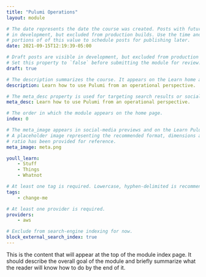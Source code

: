 ```yaml
---
title: "Pulumi Operations"
layout: module

# The date represents the date the course was created. Posts with future dates are visible
# in development, but excluded from production builds. Use the time and timezone-offset
# portions of of this value to schedule posts for publishing later.
date: 2021-09-15T12:19:39-05:00

# Draft posts are visible in development, but excluded from production builds.
# Set this property to `false` before submitting the module for review.
draft: true

# The description summarizes the course. It appears on the Learn home and module index pages.
description: Learn how to use Pulumi from an operational perspective.

# The meta_desc property is used for targeting search results or social-media previews.
meta_desc: Learn how to use Pulumi from an operational perspective.

# The order in which the module appears on the home page.
index: 0

# The meta_image appears in social-media previews and on the Learn Pulumi home page.
# A placeholder image representing the recommended format, dimensions and aspect
# ratio has been provided for reference.
meta_image: meta.png

youll_learn:
    - Stuff
    - Things
    - Whatnot

# At least one tag is required. Lowercase, hyphen-delimited is recommended.
tags:
    - change-me

# At least one provider is required.
providers:
    - aws

# Exclude from search-engine indexing for now.
block_external_search_index: true
---
```


This is the content that will appear at the top of the module index page. It should
describe the overall goal of the module and briefly summarize what the reader will know
how to do by the end of it.
